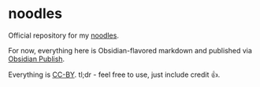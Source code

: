 # noodles

Official repository for my [noodles](https://publish.obsidian.md/alexkuang/).

For now, everything here is Obsidian-flavored markdown and published via [Obsidian Publish](https://obsidian.md/publish).

Everything is [CC-BY](https://creativecommons.org/licenses/by/4.0/).  tl;dr - feel free to use, just include credit 👍.
